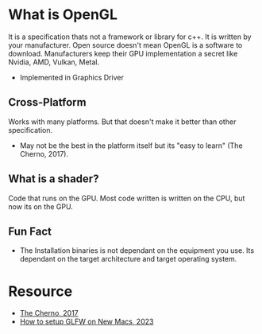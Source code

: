 # What is OpenGL
It is a specification thats not a framework or library for c++. It is written by your manufacturer. Open source doesn't mean OpenGL is a software to download. Manufacturers keep their GPU implementation a secret like Nvidia, AMD, Vulkan, Metal. 
- Implemented in Graphics Driver

## Cross-Platform
Works with many platforms. But that doesn't make it better than other specification. 
- May not be the best in the platform itself but its "easy to learn" (The Cherno, 2017).

## What is a shader?
Code that runs on the GPU. Most code written is written on the CPU, but now its on the GPU.  

## Fun Fact
- The Installation binaries is not dependant on the equipment you use. Its dependant on the target architecture and target operating system. 


# Resource
- [The Cherno, 2017](https://www.youtube.com/watch?v=W3gAzLwfIP0&list=PLlrATfBNZ98foTJPJ_Ev03o2oq3-GGOS2)
- [How to setup GLFW on New Macs, 2023](https://www.youtube.com/watch?v=6AHq0jTrypw&t=471s)
